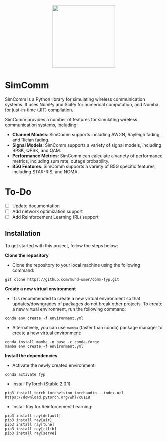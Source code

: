 <!-- Add logo figure -->
<p align="center">
  <img src=resources/logo.png width="200" height="200">
</p>

# SimComm

SimComm is a Python library for simulating wireless communication systems. It uses NumPy and SciPy for numerical computation, and Numba for just-in-time (JIT) compilation.

SimComm provides a number of features for simulating wireless communication systems, including:

- **Channel Models**: SimComm supports including AWGN, Rayleigh fading, and Rician fading.
- **Signal Models**: SimComm supports a variety of signal models, including BPSK, QPSK, and QAM.
- **Performance Metrics**: SimComm can calculate a variety of performance metrics, including sum rate, outage probability.
- **B5G Features**: SimComm supports a variety of B5G specific features, including STAR-RIS, and NOMA.

# To-Do
- [ ] Update documentation
- [ ] Add network optimization support
- [ ] Add Reinforcement Learning (RL) support

## Installation
To get started with this project, follow the steps below:

**Clone the repository**
- Clone the repository to your local machine using the following command:
```shell
git clone https://github.com/muhd-umer/comm-fyp.git
```

**Create a new virtual environment**
- It is recommended to create a new virtual environment so that updates/downgrades of packages do not break other projects. To create a new virtual environment, run the following command:
```shell
conda env create -f environment.yml
```

- Alternatively, you can use `mamba` (faster than conda) package manager to create a new virtual environment:
```shell
conda install mamba -n base -c conda-forge
mamba env create -f environment.yml
```

**Install the dependencies**
- Activate the newly created environment:
```shell
conda activate fyp
```

- Install PyTorch (Stable 2.0.1):
```shell
pip3 install torch torchvision torchaudio --index-url https://download.pytorch.org/whl/cu118
```

- Install Ray for Reinforcement Learning:
```shell
pip3 install ray[default]
pip3 install ray[air]
pip3 install ray[tune]
pip3 install ray[rllib]
pip3 install ray[serve]
```
